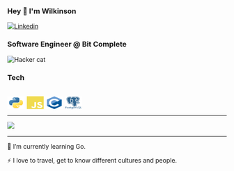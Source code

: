 ### Hey 👋 I'm Wilkinson

[![Linkedin](https://img.shields.io/badge/-Connect-blue?style=flat-square&logo=Linkedin&logoColor=white&link=https://www.linkedin.com/in/wilkinson-tavares/)](https://www.linkedin.com/in/wilkinson-tavares/)

### Software Engineer @ Bit Complete
<img src="https://giffiles.alphacoders.com/208/208746.gif" alt="Hacker cat" width="150" height="150" />

### Tech
<div style="display: inline_block"><br>
  <a href="https://www.python.org/"><img align="center" alt="python" height="30" width="40" src="https://raw.githubusercontent.com/devicons/devicon/master/icons/python/python-original.svg" /></a>
  <a href="https://developer.mozilla.org/en-US/docs/Web/JavaScript"><img align="center" alt="js" height="30" width="40" src="https://raw.githubusercontent.com/devicons/devicon/master/icons/javascript/javascript-plain.svg" /></a>
  <a href="https://en.cppreference.com/w/"><img align="center" alt="c" height="30" width="40" src="https://raw.githubusercontent.com/devicons/devicon/master/icons/c/c-original.svg" /></a>
  <a href="https://www.postgresql.org/"><img align="center" alt="postgresql" height="30" width="40" src="https://raw.githubusercontent.com/devicons/devicon/master/icons/postgresql/postgresql-plain-wordmark.svg" /></a>
</div>

---

<div>
<img height="180em" src="https://github-readme-stats.vercel.app/api/top-langs/?username=wiltfm&layout=compact&langs_count=7&theme=dracula"/>
</div>

---

🌱 I’m currently learning Go.

⚡ I love to travel, get to know different cultures and people.
 
<!--
**wiltfm/wiltfm** is a ✨ _special_ ✨ repository because its `README.md` (this file) appears on your GitHub profile.

Here are some ideas to get you started:

- 🔭 I’m currently working on ...
- 🌱 I’m currently learning ...
- 👯 I’m looking to collaborate on ...
- 🤔 I’m looking for help with ...
- 💬 Ask me about ...
- 📫 How to reach me: ...
- 😄 Pronouns: ...
- ⚡ Fun fact: ...
-->
